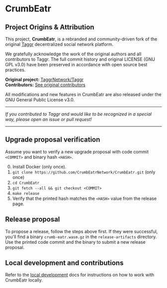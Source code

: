 # CrumbEatr

## Project Origins & Attribution

This project, **CrumbEatr**, is a rebranded and community-driven fork of the original [Taggr](https://github.com/TaggrNetwork/Taggr) decentralized social network platform.

We gratefully acknowledge the work of the original authors and all contributors to Taggr. The full commit history and original LICENSE (GNU GPL v3.0) have been preserved in accordance with open source best practices.

**Original project:** [TaggrNetwork/Taggr](https://github.com/TaggrNetwork/Taggr)  
**Contributors:** [See original contributors](https://github.com/TaggrNetwork/Taggr/graphs/contributors)

All modifications and new features in CrumbEatr are also released under the GNU General Public License v3.0.

---

*If you contributed to Taggr and would like to be recognized in a special way, please open an issue or pull request!*

---

## Upgrade proposal verification

Assume you want to verify a new upgrade proposal with code commit `<COMMIT>` and binary hash `<HASH>`.

0. Install Docker (only once).
1. `git clone https://github.com/CrumbEatrNetwork/CrumbEatr.git` (only once)
2. `cd CrumbEatr`
3. `git fetch --all && git checkout <COMMIT>`
4. `make release`
5. Verify that the printed hash matches the `<HASH>` value from the release page.

## Release proposal

To propose a release, follow the steps above first.
If they were successful, you'll find a binary `crumb-eatr.wasm.gz` in the `release-artifacts` directory.
Use the printed code commit and the binary to submit a new release proposal.

## Local development and contributions

Refer to the [local development](./docs/LOCAL_DEVELOPMENT.md) docs for instructions on how to work with CrumbEatr locally.
